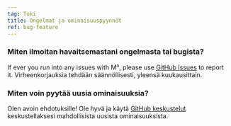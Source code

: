 ```yaml
---
tag: Tuki
title: Ongelmat ja ominaisuuspyynnöt
ref: bug-feature
---
```


### Miten ilmoitan havaitsemastani ongelmasta tai bugista?

If ever you run into any issues with M³, please use [GitHub Issues]({{site.github}}/issues) to report it. Virheenkorjauksia tehdään säännöllisesti, yleensä kuukausittain.

### Miten voin pyytää uusia ominaisuuksia?

Olen avoin ehdotuksille! Ole hyvä ja käytä [GitHub keskustelut]({{site.github}}/discussions) keskustellaksesi mahdollisista uusista ominaisuuksista.

